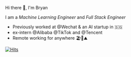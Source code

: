 Hi there 👋, I'm Bryan

I am a _Machine Learning Engineer_ and _Full Stack Engineer_
- Previously worked at @Wechat & an AI startup in 🇸🇬
- ex-intern @Alibaba @TikTok and @Tencent
- Remote working for anywhere 🏖️🌲⛰️

[![Hits](https://hits.seeyoufarm.com/api/count/incr/badge.svg?url=https%3A%2F%2Fgithub.com%2Fwzb3422%2Fhit-counter&count_bg=%2379C83D&title_bg=%23555555&icon=&icon_color=%23E7E7E7&title=hits&edge_flat=false)](https://hits.seeyoufarm.com)
